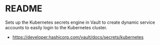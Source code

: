 # README
Sets up the Kubernetes secrets engine in Vault to create dynamic service accounts to easily login to the Kubernetes cluster.
- <https://developer.hashicorp.com/vault/docs/secrets/kubernetes>
